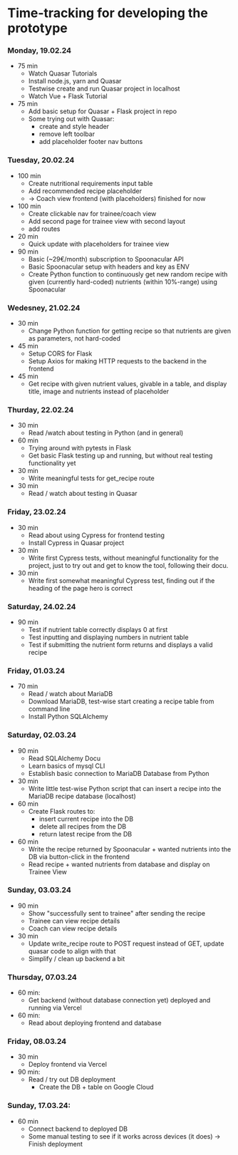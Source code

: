 # Time-tracking for developing the prototype

### Monday, 19.02.24

- 75 min
  - Watch Quasar Tutorials
  - Install node.js, yarn and Quasar
  - Testwise create and run Quasar project in localhost
  - Watch Vue + Flask Tutorial
- 75 min
  - Add basic setup for Quasar + Flask project in repo
  - Some trying out with Quasar:
    - create and style header
    - remove left toolbar
    - add placeholder footer nav buttons

### Tuesday, 20.02.24

- 100 min
  - Create nutritional requirements input table
  - Add recommended recipe placeholder
  - -> Coach view frontend (with placeholders) finished for now
- 100 min
  - Create clickable nav for trainee/coach view
  - Add second page for trainee view with second layout
  - add routes
- 20 min
  - Quick update with placeholders for trainee view
- 90 min
  - Basic (~29€/month) subscription to Spoonacular API
  - Basic Spoonacular setup with headers and key as ENV
  - Create Python function to continuously get new random recipe with given (currently hard-coded) 
    nutrients (within 10%-range) using Spoonacular

### Wedesney, 21.02.24

- 30 min
  - Change Python function for getting recipe so that nutrients are given as parameters, not hard-coded
- 45 min
  - Setup CORS for Flask
  - Setup Axios for making HTTP requests to the backend in the frontend
- 45 min
  - Get recipe with given nutrient values, givable in a table,
    and display title, image and nutrients instead of placeholder

### Thurday, 22.02.24

- 30 min
  - Read /watch about testing in Python (and in general)
- 60 min
  - Trying around with pytests in Flask
  - Get basic Flask testing up and running, but without real testing functionality yet
- 30 min
  - Write meaningful tests for get_recipe route
- 30 min
  - Read / watch about testing in Quasar

### Friday, 23.02.24

- 30 min
  - Read about using Cypress for frontend testing
  - Install Cypress in Quasar project
- 30 min
  - Write first Cypress tests, without meaningful functionality for the project,
    just to try out and get to know the tool, following their docu.
- 30 min
  - Write first somewhat meaningful Cypress test, finding out if the heading of the page hero is correct

### Saturday, 24.02.24

- 90 min
  - Test if nutrient table correctly displays 0 at first
  - Test inputting and displaying numbers in nutrient table
  - Test if submitting the nutrient form returns and displays a valid recipe
  
### Friday, 01.03.24

- 70 min
  - Read / watch about MariaDB
  - Download MariaDB, test-wise start creating a recipe table from command line
  - Install Python SQLAlchemy
  
### Saturday, 02.03.24

- 90 min
  - Read SQLAlchemy Docu
  - Learn basics of mysql CLI
  - Establish basic connection to MariaDB Database from Python
- 30 min
  - Write little test-wise Python script that can insert a recipe into the MariaDB recipe database (localhost)
- 60 min
  - Create Flask routes to:
    - insert current recipe into the DB
    - delete all recipes from the DB
    - return latest recipe from the DB
- 60 min
  - Write the recipe returned by Spoonacular + wanted nutrients into the DB via button-click in the frontend
  - Read recipe + wanted nutrients from database and display on Trainee View
  
### Sunday, 03.03.24

- 90 min
  - Show "successfully sent to trainee" after sending the recipe
  - Trainee can view recipe details
  - Coach can view recipe details
- 30 min
  - Update write_recipe route to POST request instead of GET, update quasar code to align with that
  - Simplify / clean up backend a bit
  
### Thursday, 07.03.24

- 60 min:
  - Get backend (without database connection yet) deployed and running via Vercel
- 60 min:
  - Read about deploying frontend and database
  
### Friday, 08.03.24

- 30 min
  - Deploy frontend via Vercel
- 90 min:
  - Read / try out DB deployment
    - Create the DB + table on Google Cloud
  
### Sunday, 17.03.24:

- 60 min
  - Connect backend to deployed DB 
  - Some manual testing to see if it works across devices (it does)
  -> Finish deployment